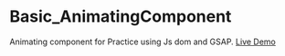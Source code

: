 # Basic_AnimatingComponent
Animating component for Practice using Js dom and GSAP.
<a href="https://sarthakuppal24.github.io/Basic_AnimatingComponent/">Live Demo</a>
